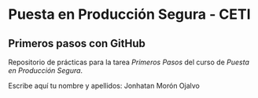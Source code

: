 # Puesta en Producción Segura - CETI

## Primeros pasos con GitHub

Repositorio de prácticas para la tarea *Primeros Pasos* del curso de *Puesta en Producción Segura*.

Escribe aquí tu nombre y apellidos:
Jonhatan Morón Ojalvo
